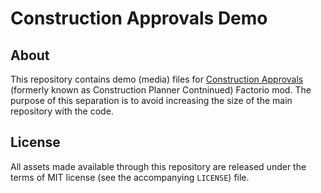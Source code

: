 Construction Approvals Demo
===========================


About
-----

This repository contains demo (media) files for [Construction Approvals](https://github.com/azaghal/Factorio-ConstructionPlannerContinued/) (formerly known as Construction Planner Contninued) Factorio mod. The purpose of this separation is to avoid increasing the size of the main repository with the code.


License
-------

All assets made available through this repository are released under the terms of MIT license (see the accompanying `LICENSE`) file.
